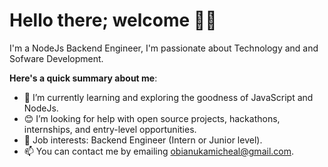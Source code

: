 # Hello there; welcome 👋🏾


I'm a NodeJs Backend Engineer, I'm passionate about Technology and and Sofware Development. 

**Here's a quick summary about me**:

- 🌱 I’m currently learning and exploring the goodness of JavaScript and NodeJs.
- 😊 I’m looking for help with open source projects, hackathons, internships, and entry-level opportunities.
- 💼 Job interests: Backend Engineer (Intern or Junior level).
- 📫 You can contact me by emailing obianukamicheal@gmail.com.
